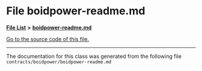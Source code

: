 
# File boidpower-readme.md


[**File List**](files.md) **>** [**boidpower-readme.md**](boidpower-readme_8md.md)

[Go to the source code of this file.](boidpower-readme_8md_source.md)



























------------------------------
The documentation for this class was generated from the following file `contracts/boidpower/boidpower-readme.md`